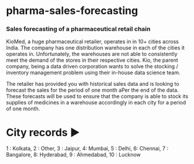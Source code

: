 # pharma-sales-forecasting
### Sales forecasting of a pharmaceutical retail chain
KioMed, a huge pharmaceutical retailer, operates in in 10+ cities across India. The company has one distribution warehouse in each of the cities it operates in. Unfortunately, the warehouses are not able to consistently meet the demand of the stores in their respective cities. Kio, the parent company, being a data driven corporation wants to solve the stocking / inventory management problem using their in-house data science team.

The retailer has provided you with historical sales data and is looking to forecast the sales for the period of one month aPer the end of the data. These forecasts will be used to ensure that the company is able to stock its supplies of medicines in a warehouse accordingly in each city for a period of one month.

# City records ▶
1 : Kolkata, 
2 : Other, 
3 : Jaipur, 
4: Mumbai, 
5 : Delhi, 
6: Chennai, 
7 : Bangalore,
8: Hyderabad, 
9 : Ahmedabad, 
10 : Lucknow
